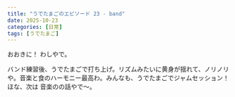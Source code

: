 ```yaml
---
title: "うでたまごのエピソード 23 - band"
date: 2025-10-23
categories: [日常]
tags: [うでたまご]
---
```


おおきに！ わしやで。

バンド練習後、うでたまごで打ち上げ。リズムみたいに黄身が揺れて、ノリノリや。音楽と食のハーモニー最高わ。みんなも、うでたまごでジャムセッション！ ほな、次は 音楽のの話やで～。
